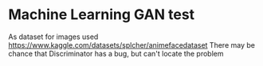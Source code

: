 # Machine Learning GAN test
As dataset for images used https://www.kaggle.com/datasets/splcher/animefacedataset
There may be chance that Discriminator has a bug, but can't locate the problem
